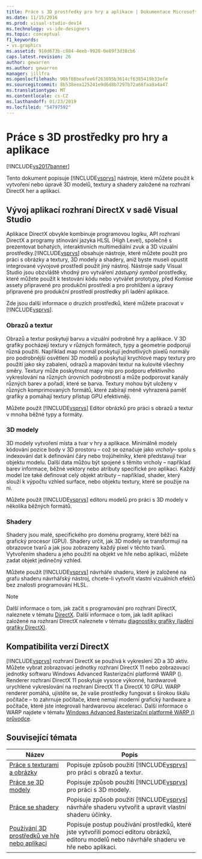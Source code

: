 ```yaml
---
title: Práce s 3D prostředky pro hry a aplikace | Dokumentace Microsoftu
ms.date: 11/15/2016
ms.prod: visual-studio-dev14
ms.technology: vs-ide-designers
ms.topic: conceptual
f1_keywords:
- vs.graphics
ms.assetid: 910d673b-c884-4eeb-9928-0e89f3d38cb6
caps.latest.revision: 26
author: gewarren
ms.author: gewarren
manager: jillfra
ms.openlocfilehash: 90bf88beafee6f263695b3614cf6385419b33efe
ms.sourcegitcommit: 8b538eea125241e9d6d8b7297b72a66faa9a4a47
ms.translationtype: MT
ms.contentlocale: cs-CZ
ms.lasthandoff: 01/23/2019
ms.locfileid: "54797592"
---
```

# <a name="working-with-3-d-assets-for-games-and-apps"></a>Práce s 3D prostředky pro hry a aplikace
[!INCLUDE[vs2017banner](../includes/vs2017banner.md)]

Tento dokument popisuje [!INCLUDE[vsprvs](../includes/vsprvs-md.md)] nástroje, které můžete použít k vytvoření nebo úpravě 3D modelů, textury a shadery založené na rozhraní DirectX her a aplikací.  
  
## <a name="directx-app-development-in-visual-studio"></a>Vývoj aplikací rozhraní DirectX v sadě Visual Studio  
 Aplikace DirectX obvykle kombinuje programovou logiku, API rozhraní DirectX a programy stínování jazyka HLSL (High Level), společně s prezentovat bohatých, interaktivních multimediální zvuk a 3D vizuální prostředky.[!INCLUDE[vsprvs](../includes/vsprvs-md.md)] obsahuje nástroje, které můžete použít pro práci s obrázky a textury, 3D modely a shadery, aniž byste museli opustit integrované vývojové prostředí použít jiný nástroj. Nástroje sady Visual Studio jsou obzvláště vhodný pro vytváření *zástupný symbol* prostředky, které můžete použít k testování kódu nebo vytvářet prototypy, před Komise assety připravené pro produkční prostředí a pro prohlížení a úpravy připravené pro produkční prostředí prostředky při ladění aplikace.  
  
 Zde jsou další informace o druzích prostředků, které můžete pracovat v [!INCLUDE[vsprvs](../includes/vsprvs-md.md)].  
  
### <a name="images-and-textures"></a>Obrazů a textur  
 Obrazů a textur poskytují barvu a vizuální podrobně hry a aplikace. V 3D grafiky pocházejí textury v různých formátech, typy a geometrie podporují různá použití. Například map normál poskytují jednotlivých pixelů normály pro podrobnější osvětlení 3D modelů a poskytují krychlové mapy textury pro použití jako sky zabalení, odrazů a mapování textur na kulovité všechny směry. Textury může poskytnout mapy mip pro podporu efektivního vykreslování na různých úrovních podrobností a může podporovat kanály různých barev a pořadí, které se barva. Textury mohou být uloženy v různých komprimovaných formátů, které zabírají méně vyhrazená paměť grafiky a pomáhají textury přístup GPU efektivněji.  
  
 Můžete použít [!INCLUDE[vsprvs](../includes/vsprvs-md.md)] Editor obrázků pro práci s obrazů a textur v mnoha běžné typy a formáty.  
  
### <a name="3-d-models"></a>3D modely  
 3D modely vytvoření místa a tvar v hry a aplikace. Minimálně modely kódování pozice body v 3D prostoru – což se označuje jako *vrcholy*– spolu s indexování dat k definování čáry nebo trojúhelníky, které představují tvar objektu modelu. Další data můžou být spojené s těmito vrcholy – například barev informace, běžné vektory nebo atributy specifické pro aplikaci. Každý model lze také definovat celý objekt atributy – například, shader, který slouží k výpočtu vzhled surface, nebo objektu textury, které se použije na ni.  
  
 Můžete použít [!INCLUDE[vsprvs](../includes/vsprvs-md.md)] editoru modelů pro práci s 3D modely v několika běžných formátů.  
  
### <a name="shaders"></a>Shadery  
 Shadery jsou malé, specifického pro doménu programy, které běží na grafický procesor (GPU). Shadery určit, jak 3D modely se transformují na obrazovce tvarů a jak jsou zobrazeny každý pixel v těchto tvarů. Vytvořením shaderu a jeho použití na objekt ve hře nebo aplikaci, můžete zadat objekt jedinečný vzhled.  
  
 Můžete použít [!INCLUDE[vsprvs](../includes/vsprvs-md.md)] návrháře shaderu, které je založené na grafu shaderu návrhářský nástroj, chcete-li vytvořit vlastní vizuálních efektů bez znalosti programování HLSL.  
  
> [!NOTE]
>  Další informace o tom, jak začít s programování pro rozhraní DirectX, naleznete v tématu [DirectX](http://go.microsoft.com/fwlink/p/?LinkId=224633). Další informace o tom, jak ladit aplikaci založené na rozhraní DirectX naleznete v tématu [diagnostiky grafiky (ladění grafiky DirectX)](../debugger/visual-studio-graphics-diagnostics.md).  
  
## <a name="directx-version-compatibility"></a>Kompatibilita verzí DirectX  
 [!INCLUDE[vsprvs](../includes/vsprvs-md.md)] rozhraní DirectX se používá k vykreslení 2D a 3D aktiv. Můžete vybrat zobrazovací jednotky rozhraní DirectX 11 nebo zobrazovací jednotky softwaru Windows Advanced Rasterizační platformě WARP (). Renderer rozhraní DirectX 11 poskytuje vysoce výkonné, hardwarově urychlené vykreslování na rozhraní DirectX 11 a DirectX 10 GPU. WARP renderer pomáhá, ujistěte se, že vaše prostředky fungovat s širokou škálu počítače – to zahrnuje počítače, které nemají moderní grafický hardware a počítače, které jste integrovali hardwarovou akceleraci. Další informace o WARP najdete v tématu [Windows Advanced Rasterizační platformě WARP () průvodce](http://go.microsoft.com/fwlink/p/?LinkId=224634).  
  
## <a name="related-topics"></a>Související témata  
  
|Název|Popis|  
|-----------|-----------------|  
|[Práce s texturami a obrázky](../designers/working-with-textures-and-images.md)|Popisuje způsob použití [!INCLUDE[vsprvs](../includes/vsprvs-md.md)] pro práci s obrazů a textur.|  
|[Práce se 3D modely](../designers/working-with-3-d-models.md)|Popisuje způsob použití [!INCLUDE[vsprvs](../includes/vsprvs-md.md)] pro práci s 3D modely.|  
|[Práce se shadery](../designers/working-with-shaders.md)|Popisuje způsob použití [!INCLUDE[vsprvs](../includes/vsprvs-md.md)] návrháře shaderu vytvořit a upravit vlastní shaderu účinky.|  
|[Používání 3D prostředků ve hře nebo aplikaci](../designers/using-3-d-assets-in-your-game-or-app.md)|Popisuje postup používání prostředků, které jste vytvořili pomocí editoru obrázků, editoru modelů nebo návrháře shaderu ve hře nebo aplikaci.|
